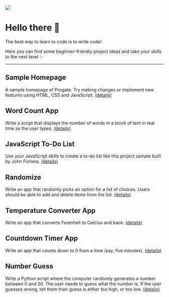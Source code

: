 ![](https://d2aj9sy12tbpym.cloudfront.net/assets/plans/business/wanko_studying-8c760d630df7c762e914bbd3258be00647bbf6e16024faf8825e01dba591b091.svg)

# Hello there 👋

The best way to learn to code is to write code! 

Here you can find some beginner-friendly project ideas and take your skills to the next level ✨

---------

## Sample Homepage
A sample homepage of Progate. Try making changes or implement new features using HTML, CSS and JavaScript. [(details)](https://github.com/Progate-Community/homepage-sample)

## Word Count App
Write a script that displays the number of words in a block of text in real time as the user types. [(details)](https://gist.github.com/cferdinandi/2d47e9e83f33f526eab50b5474a9787c)

## JavaScript To-Do List
Use your JavaScript skills to create a to-do list like this project sample built by John Fichera. [(details)](https://codepen.io/JohnPaulFich/pen/MXmzzM)

## Randomize
Write an app that randomly picks an option for a list of choices. Users should be able to add and delete items from the list. [(details)](https://gist.github.com/cferdinandi/6bba5ba21564e090d158178caf8a2104)

## Temperature Converter App
Write an app that converts Farenheit to Celcius and back. [(details)](https://gist.github.com/cferdinandi/11e34298213062660c2f3a2568660213)

## Countdown Timer App
Write an app that counts down to 0 from a time (say, five minutes).  [(details)](https://gist.github.com/cferdinandi/795c87138f65911aefa44eb1e21bd8bf)

## Number Guess
Write a Python script where the computer randomly generates a number between 0 and 20. The user needs to guess what the number is. If the user guesses wrong, tell them their guess is either too high, or too low. [(details)](https://github.com/TheSussex/SCA-Weekly-Assignments/blob/master/Week1%20%20Python/Number%20Guess.ipynb)
